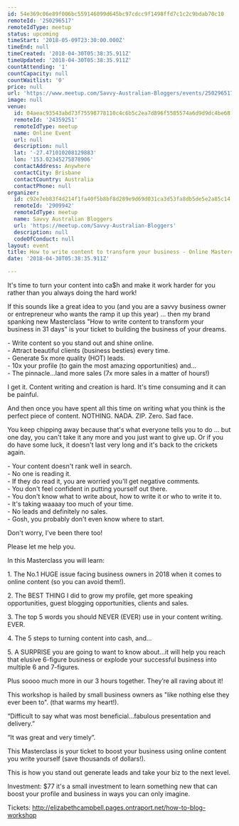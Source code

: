 ```yaml
---
id: 54e369c06e89f006bc559146099d645bc97cdcc9f1498ffd7c1c2c9bdab70c10
remoteId: '250296517'
remoteIdType: meetup
status: upcoming
timeStart: '2018-05-09T23:30:00.000Z'
timeEnd: null
timeCreated: '2018-04-30T05:38:35.911Z'
timeUpdated: '2018-04-30T05:38:35.911Z'
countAttending: '1'
countCapacity: null
countWaitlist: '0'
price: null
url: 'https://www.meetup.com/Savvy-Australian-Bloggers/events/250296517/'
image: null
venue:
  id: 04aeac93543abd73f75598778110c4c6b5c2ea7d896f5585574a6d9d9dc4be68
  remoteId: '24359251'
  remoteIdType: meetup
  name: Online Event
  url: null
  description: null
  lat: '-27.471010208129883'
  lon: '153.02345275878906'
  contactAddress: Anywhere
  contactCity: Brisbane
  contactCountry: Australia
  contactPhone: null
organizer:
  id: c92e7eb83f4d214f1fa40f5b8bf8d289e9d69d031ca3d53fa8db5de5e2a85c14
  remoteId: '2909942'
  remoteIdType: meetup
  name: Savvy Australian Bloggers
  url: 'https://meetup.com/Savvy-Australian-Bloggers'
  description: null
  codeOfConduct: null
layout: event
title: How to write content to transform your business - Online Masterclass
date: '2018-04-30T05:38:35.911Z'

---
```

<p>It's time to turn your content into ca$h and make it work harder for you rather than you always doing the hard work!</p> <p>If this sounds like a great idea to you (and you are a savvy business owner or entrepreneur who wants the ramp it up this year) ... then my brand spanking new Masterclass "How to write content to transform your business in 31 days" is your ticket to building the business of your dreams.</p> <p>- Write content so you stand out and shine online.<br/>- Attract beautiful clients (business besties) every time.<br/>- Generate 5x more quality (HOT) leads.<br/>- 10x your profile (to gain the most amazing opportunities) and...<br/>- The pinnacle...land more sales (7x more sales in a matter of hours!)</p> <p>I get it. Content writing and creation is hard. It's time consuming and it can be painful.</p> <p>And then once you have spent all this time on writing what you think is the perfect piece of content. NOTHING. NADA. ZIP. Zero. Sad face.</p> <p>You keep chipping away because that's what everyone tells you to do ... but one day, you can't take it any more and you just want to give up. Or if you do have some luck, it doesn't last very long and it's back to the crickets again.</p> <p>- Your content doesn't rank well in search.<br/>- No one is reading it.<br/>- If they do read it, you are worried you'll get negative comments.<br/>- You don't feel confident in putting yourself out there.<br/>- You don't know what to write about, how to write it or who to write it to.<br/>- It's taking waaaay too much of your time.<br/>- No leads and definitely no sales.<br/>- Gosh, you probably don't even know where to start.</p> <p>Don't worry, I've been there too!</p> <p>Please let me help you.</p> <p>In this Masterclass you will learn:</p> <p>1. The No.1 HUGE issue facing business owners in 2018 when it comes to online content (so you can avoid them!).</p> <p>2. The BEST THING I did to grow my profile, get more speaking opportunities, guest blogging opportunities, clients and sales.</p> <p>3. The top 5 words you should NEVER (EVER) use in your content writing. EVER.</p> <p>4. The 5 steps to turning content into cash, and...</p> <p>5. A SURPRISE you are going to want to know about...it will help you reach that elusive 6-figure business or explode your successful business into multiple 6 and 7-figures.</p> <p>Plus soooo much more in our 3 hours together. They’re all raving about it!</p> <p>This workshop is hailed by small business owners as "like nothing else they ever been to". (that warms my heart!).</p> <p>“Difficult to say what was most beneficial…fabulous presentation and delivery.”</p> <p>“It was great and very timely”.</p> <p>This Masterclass is your ticket to boost your business using online content you write yourself (save thousands of dollars!).</p> <p>This is how you stand out generate leads and take your biz to the next level.</p> <p>Investment: $77 it's a small investment to learn something new that can boost your profile and business in ways you can only imagine.</p> <p>Tickets: <a href="http://elizabethcampbell.pages.ontraport.net/how-to-blog-workshop" class="linkified">http://elizabethcampbell.pages.ontraport.net/how-to-blog-workshop</a></p>
